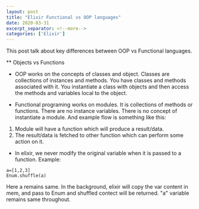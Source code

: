 ```yaml
---
layout: post
title: "Elixir Functional vs OOP languages"
date: 2020-03-31
excerpt_separator: <!--more-->
categories: ['Elixir']
---
```


This post talk about key differences between OOP vs Functional languages.

<!--more-->

** Objects vs Functions
- OOP works on the concepts of classes and object. Classes are collections of instances and methods. You have classes and methods associated with it. You instantiate a class with objects and then access the methods and variables local to the object.

- Functional programing works on modules. It is collections of methods or functions. There are no instance variables. There is no concept of instantiate a module. And example flow is something like this:

1. Module will have a function which will produce a result/data.
2. The result/data is fetched to other function which can perform some action on it.

- In elixir, we never modify the original variable when it is passed to a function. Example:
```
a=[1,2,3]
Enum.shuffle(a)
```
Here a remains same. In the background, elixir will copy the var content in mem, and pass to Enum and shuffled contect will be returned. "a" variable remains same throughout.
